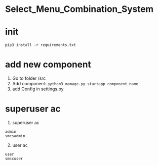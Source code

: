 # Select_Menu_Combination_System

# init
`pip3 install -r requirements.txt`

# add new component
1. Go to folder /src
2. Add component: `python3 manage.py startapp component_name`
3. add Config in settings.py

# superuser ac
1. superuser ac
```
admin
smcsadmin
```
2. user ac
```
user
smscuser
```